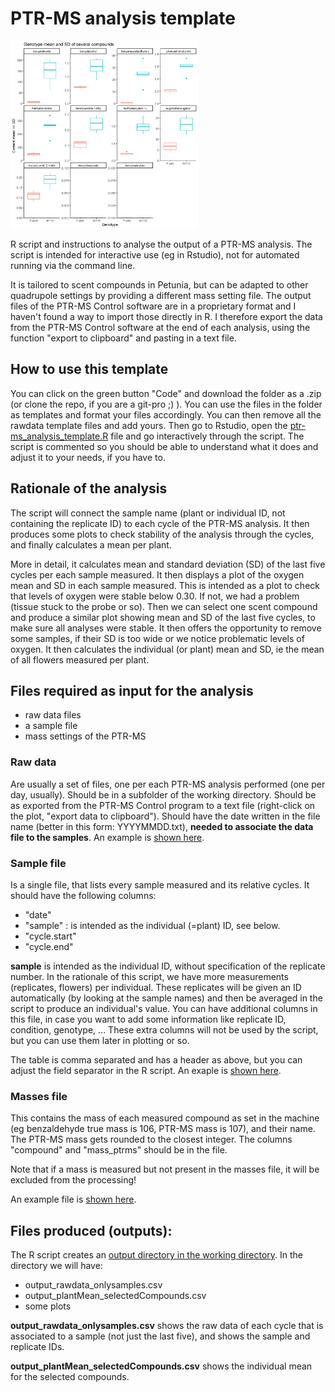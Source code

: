 # PTR-MS analysis template

<img src="output_20210312-1140/plot_genotypeMean.png" width="300">

R script and instructions to analyse the output of a PTR-MS analysis. The script is intended for interactive use (eg in Rstudio), not for automated running via the command line.

It is tailored to scent compounds in Petunia, but can be adapted to other quadrupole settings by providing a different mass setting file.
The output files of the PTR-MS Control software are in a proprietary format and I haven't found a way to import those directly in R. I therefore export the data from the PTR-MS Control software at the end of each analysis, using the function "export to clipboard" and pasting in a text file.

## How to use this template

You can click on the green button "Code" and download the folder as a .zip (or clone the repo, if you are a git-pro ;) ). You can use the files in the folder as templates and format your files accordingly. You can then remove all the rawdata template files and add yours. Then go to Rstudio, open the [ptr-ms_analysis_template.R](ptr-ms_analysis_template.R) file and go interactively through the script. The script is commented so you should be able to understand what it does and adjust it to your needs, if you have to.

## Rationale of the analysis

The script will connect the sample name (plant or individual ID, not containing the replicate ID) to each cycle of the PTR-MS analysis. It then produces some plots to check stability of the analysis through the cycles, and finally calculates a mean per plant.

More in detail, it calculates mean and standard deviation (SD) of the last five cycles per each sample measured. It then displays a plot of the oxygen mean and SD in each sample measured. This is intended as a plot to check that levels of oxygen were stable below 0.30. If not, we had a problem (tissue stuck to the probe or so). Then we can select one scent compound and produce a similar plot showing mean and SD of the last five cycles, to make sure all analyses were stable. It then offers the opportunity to remove some samples, if their SD is too wide or we notice problematic levels of oxygen. It then calculates the individual (or plant) mean and SD, ie the mean of all flowers measured per plant.

## Files required as input for the analysis

* raw data files
* a sample file
* mass settings of the PTR-MS

### Raw data

Are usually a set of files, one per each PTR-MS analysis performed (one per day, usually).
Should be in a subfolder of the working directory.
Should be as exported from the PTR-MS Control program to a text file (right-click on the plot, "export data to clipboard").
Should have the date written in the file name (better in this form:
YYYYMMDD.txt), **needed to associate the data file to the samples**.
An example is [shown here](rawdata/axw115_20201220.txt).


### Sample file

Is a single file, that lists every sample measured and its relative cycles.
It should have the following columns:
* "date"
* "sample" : is intended as the individual (=plant) ID, see below.
* "cycle.start"
* "cycle.end"

**sample** is intended as the individual ID, without specification of the replicate number. In the rationale of this script, we have more measurements (replicates, flowers) per individual. These replicates will be given an ID automatically (by looking at the sample names) and then be averaged in the script to produce an individual's value.
You can have additional columns in this file, in case you want to add some information like replicate ID, condition, genotype, ... These extra columns will not be used by the script, but you can use them later in plotting or so.

The table is comma separated and has a header as above, but you can adjust the field separator in the R script.
An exaple is [shown here](rawdata/axw115_sample_cycles.csv).

### Masses file

This contains the mass of each measured compound as set in the machine
(eg benzaldehyde true mass is 106, PTR-MS mass is 107), and their name.
The PTR-MS mass gets rounded to the closest integer.
The columns "compound" and "mass_ptrms" should be in the file.

Note that if a mass is measured but not present in the masses file, it will
be excluded from the processing!

An example file is [shown here](ptrms_compound_mass.csv).


## Files produced (outputs):

The R script creates an [output directory in the working directory](output_20210312-1140). In the
directory we will have:

* output_rawdata_onlysamples.csv
* output_plantMean_selectedCompounds.csv
* some plots

**output_rawdata_onlysamples.csv** shows the raw data of each cycle that is associated to a sample (not just the last five), and shows the sample and replicate IDs.

**output_plantMean_selectedCompounds.csv** shows the individual mean for the selected compounds.
